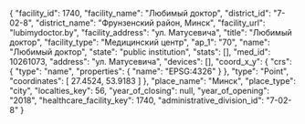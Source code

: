 {
    "facility_id": 1740,
    "facility_name": "Любимый доктор",
    "district_id": "7-02-8",
    "district_name": "Фрунзенский район, Минск",
    "facility_url": "lubimydoctor.by",
    "facility_address": "ул. Матусевича",
    "title": "Любимый доктор",
    "facility_type": "Медицинский центр",
    "ap_1": "70",
    "name": "Любимый доктор",
    "state": "public institution",
    "stats": [],
    "med_id": 10261073,
    "address": "ул. Матусевича",
    "devices": [],
    "coord_x_y": {
        "crs": {
            "type": "name",
            "properties": {
                "name": "EPSG:4326"
            }
        },
        "type": "Point",
        "coordinates": [
            27.4524,
            53.9183
        ]
    },
    "place_name": "Минск",
    "place_type": "city",
    "localties_key": 56,
    "year_of_closing": null,
    "year_of_opening": "2018",
    "healthcare_facility_key": 1740,
    "administrative_division_id": "7-02-8"
}